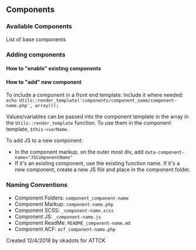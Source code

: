 ## Components

### Available Components
List of base components

### Adding components
#### How to "enable" existing components

#### How to "add" new component
To include a component in a front end template:
Include it where needed:
`echo Utils::render_template('components/component_name/component-name.php', array());`

Values/variables can be passed into the component template in the array in the `Utils::render_template` function.  To use them in the component template, `$this->varName`.


To add JS to a new component:
- In the component markup, on the outer most div, add `data-component-name="JSComponentName"`
- If it's an existing component, use the existing function name.  If it's a new component, create a new JS file and place in the component folder. 

### Naming Conventions
- Component Folders: `component_component-name`
- Component Markup: `component-name.php`
- Component SCSS: `_component-name.scss`
- Component JS: `_component-name.js`
- Component ReadMe: `README_component-name.md`
- Component ACF: `acf_component-name.php`

Created 12/4/2018 by okadots for ATTCK
